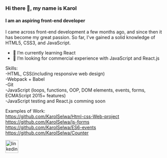 ### Hi there 👋, my name is Karol
#### I am an aspiring front-end developer
I came across front-end development a few months ago, and since then it has become my great passion. So far, I've gained a solid knowledge of HTML5, CSS3, and JavaScript.

- 🌱 I’m currently learning React 
- 🤔 I’m looking for commercial experience with JavaScript and React.js

Skills:<br>
-HTML, CSS(including responsive web design)<br>
-Webpack + Babel<br>
-Git<br>
-JavaScript (loops, functions, OOP, DOM elements, events, forms, ECMAScript 2015+ features)<br>
-JavaScript testing and React.js comming soon



Examples of Work:<br>
https://github.com/KarolSelwa/Html-css-Web-project<br>
https://github.com/KarolSelwa/js-forms<br>
https://github.com/KarolSelwa/ES6-events<br>
https://github.com/KarolSelwa/Counter

[<img src='https://cdn.jsdelivr.net/npm/simple-icons@3.0.1/icons/linkedin.svg' alt='linkedin' height='40'>](https://www.linkedin.com/in/https://www.linkedin.com/in/karol-selwa-a8aab8232//)  

